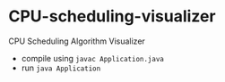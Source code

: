 # CPU-scheduling-visualizer
CPU Scheduling Algorithm Visualizer

- compile using `javac Application.java`
- run `java Application`
